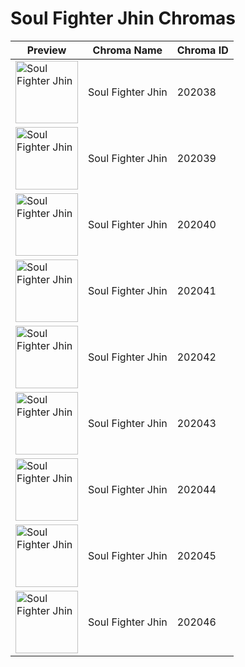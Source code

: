 # Soul Fighter Jhin Chromas

| Preview | Chroma Name | Chroma ID |
|---|---|---|
| <img src='https://raw.communitydragon.org/latest/plugins/rcp-be-lol-game-data/global/default/v1/champion-chroma-images/202/202038.png' alt='Soul Fighter Jhin' width='100'> | Soul Fighter Jhin | 202038 |
| <img src='https://raw.communitydragon.org/latest/plugins/rcp-be-lol-game-data/global/default/v1/champion-chroma-images/202/202039.png' alt='Soul Fighter Jhin' width='100'> | Soul Fighter Jhin | 202039 |
| <img src='https://raw.communitydragon.org/latest/plugins/rcp-be-lol-game-data/global/default/v1/champion-chroma-images/202/202040.png' alt='Soul Fighter Jhin' width='100'> | Soul Fighter Jhin | 202040 |
| <img src='https://raw.communitydragon.org/latest/plugins/rcp-be-lol-game-data/global/default/v1/champion-chroma-images/202/202041.png' alt='Soul Fighter Jhin' width='100'> | Soul Fighter Jhin | 202041 |
| <img src='https://raw.communitydragon.org/latest/plugins/rcp-be-lol-game-data/global/default/v1/champion-chroma-images/202/202042.png' alt='Soul Fighter Jhin' width='100'> | Soul Fighter Jhin | 202042 |
| <img src='https://raw.communitydragon.org/latest/plugins/rcp-be-lol-game-data/global/default/v1/champion-chroma-images/202/202043.png' alt='Soul Fighter Jhin' width='100'> | Soul Fighter Jhin | 202043 |
| <img src='https://raw.communitydragon.org/latest/plugins/rcp-be-lol-game-data/global/default/v1/champion-chroma-images/202/202044.png' alt='Soul Fighter Jhin' width='100'> | Soul Fighter Jhin | 202044 |
| <img src='https://raw.communitydragon.org/latest/plugins/rcp-be-lol-game-data/global/default/v1/champion-chroma-images/202/202045.png' alt='Soul Fighter Jhin' width='100'> | Soul Fighter Jhin | 202045 |
| <img src='https://raw.communitydragon.org/latest/plugins/rcp-be-lol-game-data/global/default/v1/champion-chroma-images/202/202046.png' alt='Soul Fighter Jhin' width='100'> | Soul Fighter Jhin | 202046 |
